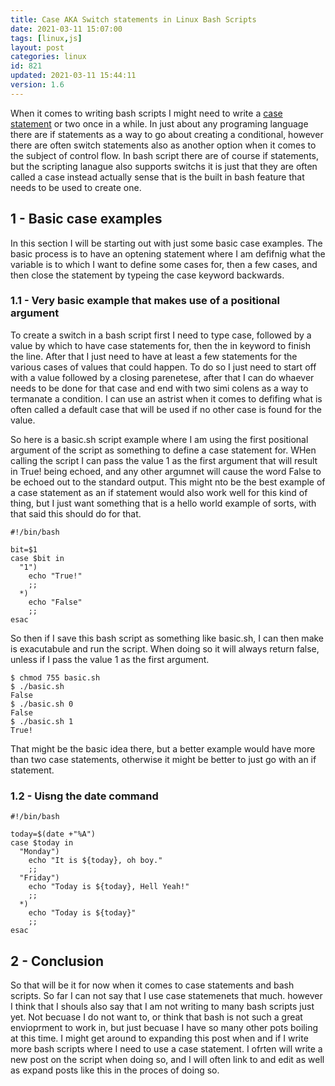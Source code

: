 ```yaml
---
title: Case AKA Switch statements in Linux Bash Scripts
date: 2021-03-11 15:07:00
tags: [linux,js]
layout: post
categories: linux
id: 821
updated: 2021-03-11 15:44:11
version: 1.6
---
```


When it comes to writing bash scripts I might need to write a [case statement](https://linuxize.com/post/bash-case-statement/) or two once in a while. In just about any programing language there are if statements as a way to go about creating a conditional, however there are often switch statements also as another option when it comes to the subject of control flow. In bash script there are of course if statements, but the scripting lanague also supports switchs it is just that they are often called a case instead actually sense that is the built in bash feature that needs to be used to create one.

<!-- more -->

## 1 - Basic case examples

In this section I will be starting out with just some basic case examples. The basic process is to have an optening statement where I am defifnig what the variable is to which I want to define some cases for, then a few cases, and then close the statement by typeing the case keyword backwards.

### 1.1 - Very basic example that makes use of a positional argument

To create a switch in a bash script first I need to type case, followed by a value by which to have case statements for, then the in keyword to finish the line. After that I just need to have at least a few statements for the various cases of values that could happen. To do so I just need to start off with a value followed by a closing parenetese, after that I can do whaever needs to be done for that case and end with two simi colens as a way to termanate a condition. I can use an astrist when it comes to defifing what is often called a default case that will be used if no other case is found for the value.

So here is a basic.sh script example where I am using the first positional argument of the script as something to define a case statement for. WHen calling the script I can pass the value 1 as the first argument that will result in True! being echoed, and any other argumnet will cause the word False to be echoed out to the standard output. This might nto be the best example of a case statement as an if statement would also work well for this kind of thing, but I just want something that is a hello world example of sorts, with that said this should do for that.

```
#!/bin/bash
 
bit=$1
case $bit in
  "1")
    echo "True!" 
    ;;
  *)
    echo "False"
    ;;
esac
```

So then if I save this bash script as something like basic.sh, I can then make is exacutabule and run the script. When doing so it will always return false, unless if I pass the value 1 as the first argument.

```
$ chmod 755 basic.sh
$ ./basic.sh
False
$ ./basic.sh 0
False
$ ./basic.sh 1
True!
```

That might be the basic idea there, but a better example would have more than two case statements, otherwise it might be better to just go with an if statement.

### 1.2 - Uisng the date command

```
#!/bin/bash
 
today=$(date +"%A")
case $today in
  "Monday")
    echo "It is ${today}, oh boy." 
    ;;
  "Friday")
    echo "Today is ${today}, Hell Yeah!" 
    ;;
  *)
    echo "Today is ${today}"
    ;;
esac
```

## 2 - Conclusion

So that will be it for now when it comes to case statements and bash scripts. So far I can not say that I use case statemenets that much. however I think that I shouls also say that I am not writing to many bash scripts just yet. Not becuase I do not want to, or think that bash is not such a great envioprment to work in, but just becuase I have so many other pots boiling at this time. I might get around to expanding this post when and if I write more bash scripts where I need to use a case statement. I ofrten will write a new post on the script when doing so, and I will often link to and edit as well as expand posts like this in the proces of doing so.


